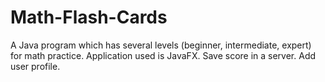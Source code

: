 # Math-Flash-Cards
A Java program which has several levels (beginner, intermediate, expert) for math practice. Application used is JavaFX.
Save score in a server. Add user profile.

